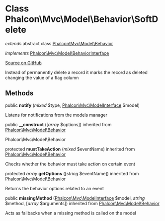 # Class **Phalcon\\Mvc\\Model\\Behavior\\SoftDelete**

*extends* abstract class [Phalcon\Mvc\Model\Behavior](/en/3.1/api/Phalcon_Mvc_Model_Behavior)

*implements* [Phalcon\Mvc\Model\BehaviorInterface](/en/3.1/api/Phalcon_Mvc_Model_BehaviorInterface)

<a href="https://github.com/phalcon/cphalcon/blob/master/phalcon/mvc/model/behavior/softdelete.zep" class="btn btn-default btn-sm">Source on GitHub</a>

Instead of permanently delete a record it marks the record as
deleted changing the value of a flag column


## Methods
public  **notify** (*mixed* $type, [Phalcon\Mvc\ModelInterface](/en/3.1/api/Phalcon_Mvc_ModelInterface) $model)

Listens for notifications from the models manager



public  **__construct** ([*array* $options]) inherited from [Phalcon\Mvc\Model\Behavior](/en/3.1/api/Phalcon_Mvc_Model_Behavior)

Phalcon\\Mvc\\Model\\Behavior



protected  **mustTakeAction** (*mixed* $eventName) inherited from [Phalcon\Mvc\Model\Behavior](/en/3.1/api/Phalcon_Mvc_Model_Behavior)

Checks whether the behavior must take action on certain event



protected *array* **getOptions** ([*string* $eventName]) inherited from [Phalcon\Mvc\Model\Behavior](/en/3.1/api/Phalcon_Mvc_Model_Behavior)

Returns the behavior options related to an event



public  **missingMethod** ([Phalcon\Mvc\ModelInterface](/en/3.1/api/Phalcon_Mvc_ModelInterface) $model, *string* $method, [*array* $arguments]) inherited from [Phalcon\Mvc\Model\Behavior](/en/3.1/api/Phalcon_Mvc_Model_Behavior)

Acts as fallbacks when a missing method is called on the model



